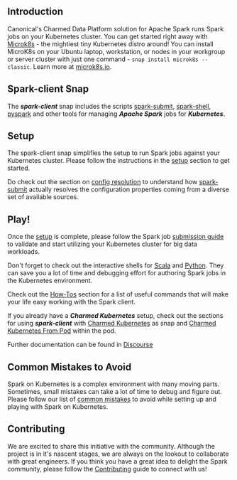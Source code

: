 ## Introduction

Canonical's Charmed Data Platform solution for Apache Spark runs Spark jobs on your Kubernetes cluster. 
You can get started right away with [Microk8s](https://microk8s.io/) - the mightiest tiny Kubernetes distro around! 
You can install MicroK8s on your Ubuntu laptop, workstation, or nodes in your workgroup or server cluster with just one command - ```snap install microk8s --classic```. Learn more at [microk8s.io](https://microk8s.io/).

## Spark-client Snap
The ***spark-client*** snap includes the scripts [spark-submit](/docs/tutorial/submit.md), [spark-shell](/docs/tutorial/shell.md), [pyspark](/docs/tutorial/pyspark.md) and other tools for managing ***Apache Spark*** jobs for ***Kubernetes***.

## Setup
The spark-client snap simplifies the setup to run Spark jobs against your Kubernetes cluster. Please follow the instructions in the [setup](/docs/tutorial/service_account_registry.md) section to get started.

Do check out the section on [config resolution](/docs/explanation/config.md) to understand how [spark-submit](/docs/tutorial/submit.md) actually resolves the configuration properties coming from a diverse set of available sources.

## Play!
Once the [setup](/docs/tutorial/service_account_registry.md) is complete, please follow the Spark job [submission guide](/docs/tutorial/submit.md) to validate and start utilizing your 
Kubernetes cluster for big data workloads.

Don't forget to check out the interactive shells for [Scala](/docs/tutorial/shell.md) and [Python](/docs/tutorial/pyspark.md). 
They can save you a lot of time and debugging effort for authoring Spark jobs in the Kubernetes environment.

Check out the [How-Tos](/docs/how-to/manage_service_accounts.md) section for a list of useful commands that will make your life easy working with the Spark client. 

If you already have a _**Charmed Kubernetes**_ setup, check out the sections for using _**spark-client**_ with [Charmed Kubernetes](/docs/how-to/charmed_k8s.md) as snap and [Charmed Kubernetes From Pod](/docs/how-to/charmed_k8s_pod.md) within the pod.

Further documentation can be found in [Discourse](https://discourse.charmhub.io/t/spark-client-snap-documentation/8963)

## Common Mistakes to Avoid
Spark on Kubernetes is a complex environment with many moving parts. Sometimes, small mistakes can take a lot of time to debug and figure out.
Please follow our list of [common mistakes](/docs/tutorial/gotchas.md) to avoid while setting up and playing with Spark on Kubernetes.

## Contributing
We are excited to share this initiative with the community. Although the project is in it's nascent stages, we are always on
the lookout to collaborate with great engineers. If you think you have a great idea to delight the Spark community, please follow
the [Contributing](/docs/contributing.md) guide to connect with us!
